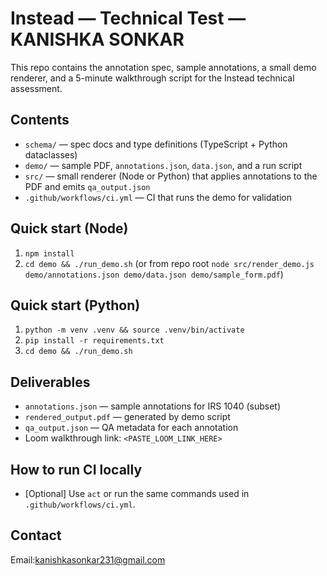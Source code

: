# Instead — Technical Test — KANISHKA SONKAR

This repo contains the annotation spec, sample annotations, a small demo renderer, and a 5-minute walkthrough script for the Instead technical assessment.

## Contents
- `schema/` — spec docs and type definitions (TypeScript + Python dataclasses)
- `demo/` — sample PDF, `annotations.json`, `data.json`, and a run script
- `src/` — small renderer (Node or Python) that applies annotations to the PDF and emits `qa_output.json`
- `.github/workflows/ci.yml` — CI that runs the demo for validation

## Quick start (Node)
1. `npm install`
2. `cd demo && ./run_demo.sh` (or from repo root `node src/render_demo.js demo/annotations.json demo/data.json demo/sample_form.pdf`)

## Quick start (Python)
1. `python -m venv .venv && source .venv/bin/activate`
2. `pip install -r requirements.txt`
3. `cd demo && ./run_demo.sh`

## Deliverables
- `annotations.json` — sample annotations for IRS 1040 (subset)
- `rendered_output.pdf` — generated by demo script
- `qa_output.json` — QA metadata for each annotation
- Loom walkthrough link: `<PASTE_LOOM_LINK_HERE>`

## How to run CI locally
- [Optional] Use `act` or run the same commands used in `.github/workflows/ci.yml`.

## Contact

Email:kanishkasonkar231@gmail.com

